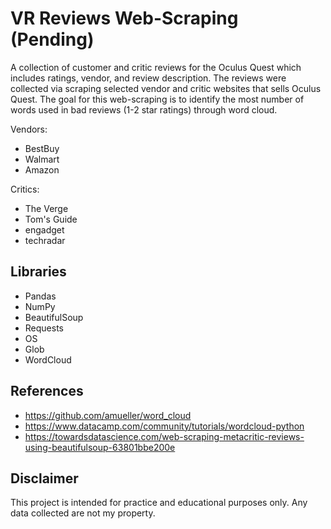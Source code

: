 # VR Reviews Web-Scraping (Pending)
A collection of customer and critic reviews for the Oculus Quest which includes ratings, vendor, and review description. The reviews were collected via scraping selected vendor and critic websites that sells Oculus Quest. The goal for this web-scraping is to identify the most number of words used in bad reviews (1-2 star ratings) through word cloud.

Vendors:
- BestBuy
- Walmart
- Amazon

Critics:
- The Verge
- Tom's Guide
- engadget
- techradar

## Libraries
- Pandas
- NumPy
- BeautifulSoup
- Requests
- OS
- Glob
- WordCloud

## References
- https://github.com/amueller/word_cloud
- https://www.datacamp.com/community/tutorials/wordcloud-python
- https://towardsdatascience.com/web-scraping-metacritic-reviews-using-beautifulsoup-63801bbe200e

## Disclaimer
This project is intended for practice and educational purposes only. Any data collected are not my property.
